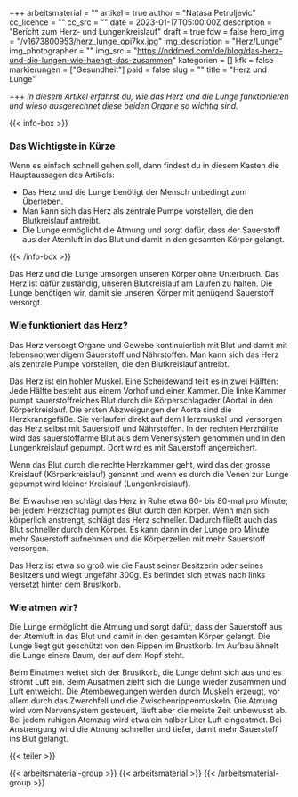 +++
arbeitsmaterial = ""
artikel = true
author = "Natasa Petruljevic"
cc_licence = ""
cc_src = ""
date = 2023-01-17T05:00:00Z
description = "Bericht zum Herz- und Lungenkreislauf"
draft = true
fdw = false
hero_img = "/v1673800953/herz_lunge_opi7kx.jpg"
img_description = "Herz/Lunge"
img_photographer = ""
img_src = "https://nddmed.com/de/blog/das-herz-und-die-lungen-wie-haengt-das-zusammen"
kategorien = []
kfk = false
markierungen = ["Gesundheit"]
paid = false
slug = ""
title = "Herz und Lunge"

+++
_In diesem Artikel erfährst du, wie das Herz und die Lunge funktionieren und wieso ausgerechnet diese beiden Organe so wichtig sind._

{{< info-box >}} <h3>Das Wichtigste in Kürze</h3>

<p>Wenn es einfach schnell gehen soll, dann findest du in diesem Kasten die Hauptaussagen des Artikels:</p>

<ul>

<li>Das Herz und die Lunge benötigt der Mensch unbedingt zum Überleben.</li>

<li>Man kann sich das Herz als zentrale Pumpe vorstellen, die den Blutkreislauf antreibt.</li>

<li>Die Lunge ermöglicht die Atmung und sorgt dafür, dass der Sauerstoff aus der Atemluft in das Blut und damit in den gesamten Körper gelangt.</li>

</ul> {{< /info-box >}}

Das Herz und die Lunge umsorgen unseren Körper ohne Unterbruch. Das Herz ist dafür zuständig, unseren Blutkreislauf am Laufen zu halten. Die Lunge benötigen wir, damit sie unseren Körper mit genügend Sauerstoff versorgt.

### Wie funktioniert das Herz?

Das Herz versorgt Organe und Gewebe kontinuierlich mit Blut und damit mit lebensnotwendigem Sauerstoff und Nährstoffen. Man kann sich das Herz als zentrale Pumpe vorstellen, die den Blutkreislauf antreibt.

Das Herz ist ein hohler Muskel. Eine Scheidewand teilt es in zwei Hälften: Jede Hälfte besteht aus einem Vorhof und einer Kammer. Die linke Kammer pumpt sauerstoffreiches Blut durch die Körperschlagader (Aorta) in den Körperkreislauf. Die ersten Abzweigungen der Aorta sind die Herzkranzgefäße. Sie verlaufen direkt auf dem Herzmuskel und versorgen das Herz selbst mit Sauerstoff und Nährstoffen. In der rechten Herzhälfte wird das sauerstoffarme Blut aus dem Venensystem genommen und in den Lungenkreislauf gepumpt. Dort wird es mit Sauerstoff angereichert.

Wenn das Blut durch die rechte Herzkammer geht, wird das der grosse Kreislauf (Körperkreislauf) genannt und wenn es durch die Venen zur Lunge gepumpt wird kleiner Kreislauf (Lungenkreislauf).

Bei Erwachsenen schlägt das Herz in Ruhe etwa 60- bis 80-mal pro Minute; bei jedem Herzschlag pumpt es Blut durch den Körper. Wenn man sich körperlich anstrengt, schlägt das Herz schneller. Dadurch fließt auch das Blut schneller durch den Körper. Es kann dann in der Lunge pro Minute mehr Sauerstoff aufnehmen und die Körperzellen mit mehr Sauerstoff versorgen.

Das Herz ist etwa so groß wie die Faust seiner Besitzerin oder seines Besitzers und wiegt ungefähr 300g. Es befindet sich etwas nach links versetzt hinter dem Brustkorb.

### Wie atmen wir?

Die Lunge ermöglicht die Atmung und sorgt dafür, dass der Sauerstoff aus der Atemluft in das Blut und damit in den gesamten Körper gelangt. Die Lunge liegt gut geschützt von den Rippen im Brustkorb. Im Aufbau ähnelt die Lunge einem Baum, der auf dem Kopf steht.

Beim Einatmen weitet sich der Brustkorb, die Lunge dehnt sich aus und es strömt Luft ein. Beim Ausatmen zieht sich die Lunge wieder zusammen und Luft entweicht. Die Atembewegungen werden durch Muskeln erzeugt, vor allem durch das Zwerchfell und die Zwischenrippenmuskeln. Die Atmung wird vom Nervensystem gesteuert, läuft aber die meiste Zeit unbewusst ab. Bei jedem ruhigen Atemzug wird etwa ein halber Liter Luft eingeatmet. Bei Anstrengung wird die Atmung schneller und tiefer, damit mehr Sauerstoff ins Blut gelangt.

{{< teiler >}}

{{< arbeitsmaterial-group >}} {{< arbeitsmaterial >}} {{< /arbeitsmaterial-group >}}